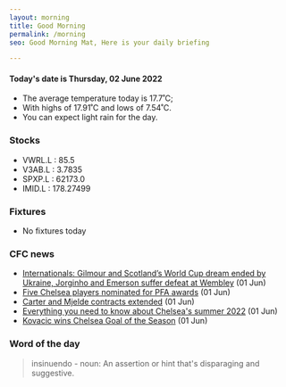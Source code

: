 ```yaml
---
layout: morning
title: Good Morning
permalink: /morning
seo: Good Morning Mat, Here is your daily briefing

---
```


<!-- weather_marker starts -->
#### Today's date is Thursday, 02 June 2022

- The average temperature today is 17.7˚C;
- With highs of 17.91˚C and lows of 7.54˚C.
- You can expect light rain for the day.

<!-- weather_marker ends -->

### Stocks

<!-- stocks_marker starts -->

- VWRL.L : 85.5
- V3AB.L : 3.7835
- SPXP.L : 62173.0
- IMID.L : 178.27499

<!-- stocks_marker ends -->

### Fixtures

<!-- sports_marker starts -->

- No fixtures today
<!-- sports_marker ends -->

### CFC news

<!-- cfc_marker starts -->
- [Internationals: Gilmour and Scotland’s World Cup dream ended by Ukraine, Jorginho and Emerson suffer defeat at Wembley](https://www.chelseafc.com/en/news/2022/06/01/internationals--gilmour-and-scotland-s-world-cup-dream-ended-by-) (01 Jun)
- [Five Chelsea players nominated for PFA awards](https://www.chelseafc.com/en/news/2022/06/01/pfa-chelsea-nominations) (01 Jun)
- [Carter and Mjelde contracts extended](https://www.chelseafc.com/en/news/2022/06/01/carter-and-mjelde-contracts-extended) (01 Jun)
- [Everything you need to know about Chelsea's summer 2022](https://www.chelseafc.com/en/news/2022/06/01/everything-you-need-to-know-about-chelsea-s-summer-2022) (01 Jun)
- [Kovacic wins Chelsea Goal of the Season](https://www.chelseafc.com/en/news/2022/06/01/kovacic-wins-chelsea-goal-of-the-season) (01 Jun)

<!-- cfc_marker ends -->

### Word of the day
<!-- word_marker starts -->

 > insinuendo - noun: An assertion or hint that's disparaging and suggestive.

<!-- word_marker ends -->

